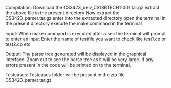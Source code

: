 Compilation:
Download the CS3423_delv_CS18BTECH11001.tar.gz
extract the above file in the present directory
Now extract the CS3423_parser.tar.gz
enter into the extracted directory
open the terminal in the present directory
execute the make command in the terminal

Input:
When make command is executed after a sec the terminal will prompt to enter an input
Enter the name of testfile you want to check like test1.cp or test2.cp etc

Output:
The parse tree generated will be displayed in the graphical interface. Zoom out to see the parse tree as it will be very large.
If any errors present in the code will be printed on to the terminal.

Testcases:
Testcases folder will be present in the zip file CS3423_parser.tar.gz 